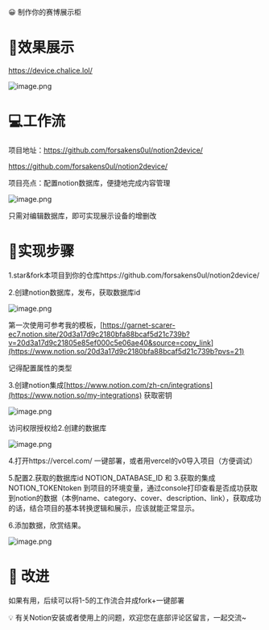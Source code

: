 <aside>
😀 制作你的赛博展示柜

</aside>

# 🥳效果展示

https://device.chalice.lol/

![image.png](attachment:817df3ad-844a-4e00-8443-c06d412c2217:image.png)

# 💻工作流

项目地址：https://github.com/forsakens0ul/notion2device/

https://github.com/forsakens0ul/notion2device/

项目亮点：配置notion数据库，便捷地完成内容管理

![image.png](attachment:edc65f33-77b0-40c6-89fa-e72875d1d0ba:image.png)

只需对编辑数据库，即可实现展示设备的增删改

# 🥰实现步骤

1.star&fork本项目到你的仓库https://github.com/forsakens0ul/notion2device/

2.创建notion数据库，发布，获取数据库id

![image.png](attachment:edc65f33-77b0-40c6-89fa-e72875d1d0ba:image.png)

第一次使用可参考我的模板，[https://garnet-scarer-ec7.notion.site/20d3a17d9c2180bfa88bcaf5d21c739b?v=20d3a17d9c21805e85ef000c5e06ae40&source=copy_link](https://www.notion.so/20d3a17d9c2180bfa88bcaf5d21c739b?pvs=21)

记得配置属性的类型

3.创建notion集成[https://www.notion.com/zh-cn/integrations](https://www.notion.so/my-integrations) 获取密钥

![image.png](attachment:b1cc7b35-6d36-4867-a195-2563144362fa:ace40c69-29f1-4156-b590-8893cfd022d6.png)

访问权限授权给2.创建的数据库

![image.png](attachment:3d9b0da0-cf93-4099-be62-5bd4d5043924:image.png)

4.打开https://vercel.com/ 一键部署，或者用vercel的v0导入项目（方便调试）

5.配置2.获取的数据库id NOTION_DATABASE_ID 和 3.获取的集成NOTION_TOKENtoken 到项目的环境变量，通过console打印查看是否成功获取到notion的数据（本例name、category、cover、description、link），获取成功的话，结合项目的基本转换逻辑和展示，应该就能正常显示。

6.添加数据，欣赏结果。

![image.png](attachment:fd88938a-db84-401a-8f51-1c30f056b7c3:image.png)

# 📎 改进

如果有用，后续可以将1-5的工作流合并成fork+一键部署

<aside>
💡 有关Notion安装或者使用上的问题，欢迎您在底部评论区留言，一起交流~

</aside>
